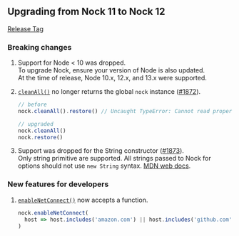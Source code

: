 ## Upgrading from Nock 11 to Nock 12

[Release Tag](https://github.com/nock/nock/releases/tag/v12.0.0)

### Breaking changes

1. Support for Node < 10 was dropped.  
   To upgrade Nock, ensure your version of Node is also updated.  
   At the time of release, Node 10.x, 12.x, and 13.x were supported.

1. [`cleanAll()`](https://github.com/nock/nock#cleanall) no longer returns the global `nock` instance ([#1872](https://github.com/nock/nock/pull/1872)).

   ```js
   // before
   nock.cleanAll().restore() // Uncaught TypeError: Cannot read property 'restore' of undefined

   // upgraded
   nock.cleanAll()
   nock.restore()
   ```

1. Support was dropped for the String constructor ([#1873](https://github.com/nock/nock/pull/1873)).  
   Only string primitive are supported. All strings passed to Nock for options should not use `new String` syntax.
   [MDN web docs](https://developer.mozilla.org/en-US/docs/Web/JavaScript/Reference/Global_Objects/String#String_primitives_and_String_objects).

### New features for developers

1.  [`enableNetConnect()`](https://github.com/nock/nock#enabling-requests) now accepts a function.
    ```js
    nock.enableNetConnect(
      host => host.includes('amazon.com') || host.includes('github.com'),
    )
    ```
